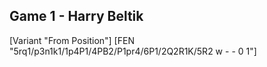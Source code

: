 ## Game 1 - Harry Beltik

[Variant "From Position"]
[FEN "5rq1/p3n1k1/1p4P1/4PB2/P1pr4/6P1/2Q2R1K/5R2 w - - 0 1"]
